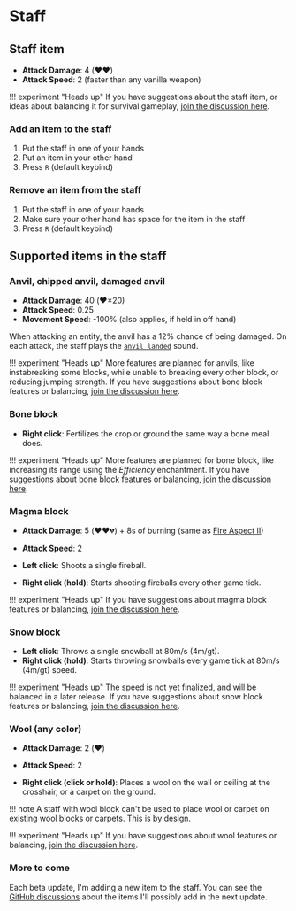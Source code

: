 # Staff

## Staff item

* **Attack Damage**: 4 (❤️❤️)
* **Attack Speed**: 2 (faster than any vanilla weapon)

!!! experiment "Heads up"
    If you have suggestions about the staff item, or ideas about balancing it for survival gameplay,
    [join the discussion here](https://github.com/opekope2/StaffMod/discussions/6).

### Add an item to the staff

1. Put the staff in one of your hands
2. Put an item in your other hand
3. Press `R` (default keybind)

### Remove an item from the staff

1. Put the staff in one of your hands
2. Make sure your other hand has space for the item in the staff
3. Press `R` (default keybind)

## Supported items in the staff

### Anvil, chipped anvil, damaged anvil

* **Attack Damage**: 40 (❤️×20)
* **Attack Speed**: 0.25
* **Movement Speed**: -100% (also applies, if held in off hand)

When attacking an entity, the anvil has a 12% chance of being damaged. On each attack, the staff plays the [`anvil landed`](https://minecraft.wiki/w/Anvil#Unique) sound.

!!! experiment "Heads up"
    More features are planned for anvils, like instabreaking some blocks, while unable to breaking every other block, or reducing jumping strength.
    If you have suggestions about bone block features or balancing,
    [join the discussion here](https://github.com/opekope2/StaffMod/discussions/16).

### Bone block

* **Right click**: Fertilizes the crop or ground the same way a bone meal does.

!!! experiment "Heads up"
    More features are planned for bone block, like increasing its range using the *Efficiency* enchantment.
    If you have suggestions about bone block features or balancing,
    [join the discussion here](https://github.com/opekope2/StaffMod/discussions/7).

### Magma block

* **Attack Damage**: 5 (❤️❤️💔) + 8s of burning (same as [Fire Aspect II](https://minecraft.wiki/w/Fire_Aspect))
* **Attack Speed**: 2

* **Left click**: Shoots a single fireball.
* **Right click (hold)**: Starts shooting fireballs every other game tick.

!!! experiment "Heads up"
    If you have suggestions about magma block features or balancing,
    [join the discussion here](https://github.com/opekope2/StaffMod/discussions/17).

### Snow block

* **Left click**: Throws a single snowball at 80m/s (4m/gt).
* **Right click (hold)**: Starts throwing snowballs every game tick at 80m/s (4m/gt) speed.

!!! experiment "Heads up"
    The speed is not yet finalized, and will be balanced in a later release.
    If you have suggestions about snow block features or balancing,
    [join the discussion here](https://github.com/opekope2/StaffMod/discussions/4).

### Wool (any color)

* **Attack Damage**: 2 (❤️)
* **Attack Speed**: 2

* **Right click (click or hold)**: Places a wool on the wall or ceiling at the crosshair, or a carpet on the ground.

!!! note
    A staff with wool block can't be used to place wool or carpet on existing wool blocks or carpets. This is by design.

!!! experiment "Heads up"
    If you have suggestions about wool features or balancing,
    [join the discussion here](https://github.com/opekope2/StaffMod/discussions/5).

### More to come

Each beta update, I'm adding a new item to the staff. You can see the [GitHub discussions](https://github.com/opekope2/StaffMod/discussions/4)
about the items I'll possibly add in the next update.
